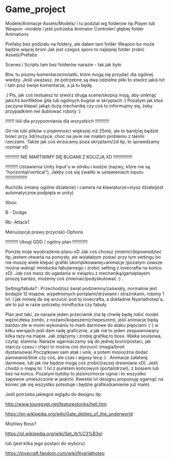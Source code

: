 # Game_project

Modele/Animacje
Assets/Models/ i tu podzial wg folderow np.Player lub Weapon -modele i jeśli potrzeba Animator Controler/ głębiej folder Animations

Prefaby bez podziału na foldery, ale dałam tam folder Weapon bo może będzie więcej broni
Jak jest czegoś sporo to najlepiej folder zrobić
Assets/Prefabs

Scenes i Scripts tam bez folderów narazie - tak jak było







Btw, tu piszmy komentarze/notatki, które mogą się przydać dla ogólnej wiedzy. Jeśli uważasz, że potrzebne są dwa odzielne pliki to stwórz jakiś txt i tam pisz swoje komentarze, a ja tu będę.

:)
Pls, jak coś testujesz to stwórz drugą scene/skopiuj moją, aby uniknąć jakichś konfliktów gita lub ogólnych bugów w skryptach
:)
Pozatym jak ktoś zaczyna klepać jakąś dużą mechanikę czy coś to informujmy się, żeby przypadkiem nie dublować roboty :)

!!!!!!! Iiiiii dla przypomnienia dla wszystkich !!!!!!!!!!!

Git nie lubi plików o pojemności większej niż 25mb, ale to bardziej będzie boleć przy 3d/muzyce, choć na javie nie miałam problemu z takimi rzeczami. Także jak coś wrzucamy poza skryptami/2d itp, to sprawdzamy rozmiar xD

!!!!!!!!!!! NIE MARTWIMY SIĘ BUGAMI Z KOLIZJĄ XD !!!!!!!!!!!!!!!

!!!!!!!!!! Ustawienia Unity Input'u w silniku i kodzie (nazwy, które nie są "horizontal/vertical"), Jakby coś się zwaliło w ustawieniach inputu !!!!!!!!!!!!!!!!!

Ruch(do zmiany ogólne działanie) i camera na klawiaturze+mysz działa(jest automatycznie podpięta w unity)

Xbox:

B - Dodge

Rb- Attack1

Menu(opcje prawy przycisk)-Options

!!!!!!!!!! Ubogi GDD / ogólny plan !!!!!!!!!!!!

Poniżej moje wyobrażenie planu xD Jak coś chcesz zmienić/dopowiedzieć itp, jestem otwarta na pomysły, ale wolałabym zostać przy tym settingu bo nie muszę wiele klepać grafiki skomplikowanej+animacje (pozatym zawsze można walnąć minducka fabularnego i zrobić setting z lovecrafta na końcu xD). Jak coś masz do ugadania w związku z mechaniką/gameplayem proszę bardzo, możemy coś zmieniać/podyskutować :) .

Setting/fabuła? : Przechodzisz świat podziemny/zaświaty, normalnie jest bodajże 12 etapów, wypełnionych portalami/drzwiami i strażnikami, robimy 1 lvl. I jak mówię da się wrzucić pod to lovecrafta, a dokładnie Nyarlathotep'a, ale to już w razie potrzeby mindfucka czy fabuły.

Plan jest taki, że narazie jeden przeciwnik (na tę chwilę będę robić model wężoczłeka zombi, z nożami/kopeszem(chepeszem), jeśli animacje będą bardzo złe w moim wykonaniu to mam darmowe do ataku pięściami :) ) w kilku wersjach jeśli dam radę graficznie, a jak nie to jeden zespawnowany kilka razy na mapie. Jak zdążymy i zrobię grafikę to boss. Walka soulsowa, czytaj: stamina. Narazie ogarniaczamy się do jednej broni/postaci, jak starczy czasu i chęci to można coś dorzucić (magia/broń dystansowa).Początkowo sam atak i unik, a potem moooożna dodać parowanie/blok czy coś, ale czas i algosy lecą :) . Animacje załatwię darmowe, lub jak nie będzie mogę coś zrobić(raczej drewniane xD). Jeśli chodzi o mapę to: 1 lvl z punktem końcowym (portal/drzwi), z bossem lub bez na końcu. Pozatym byłoby to jezioro/morze ognia i to wszystko zapewne umieszczone w jaskinii. Kwestie lvl designu proponuję ogarnąć na koniec jak się wszystko potestuje i będzie grafika(kamienie już mam).

Jeśli potrzeba jakiegoś wglądu do designu itp.

http://www.touregypt.net/featurestories/hell.htm

https://en.wikipedia.org/wiki/Gate_deities_of_the_underworld

Możliwy Boss?

https://pl.wikipedia.org/wiki/Set_(b%C3%B3g)

lub (jest kilka jego postaci do wyboru) 

https://lovecraft.fandom.com/wiki/Nyarlathotep

